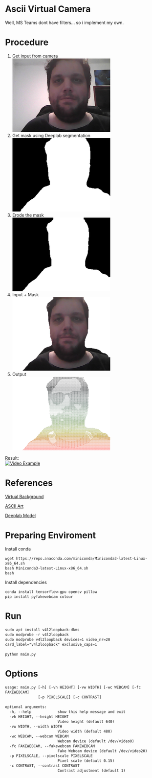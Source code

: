 # Ascii Virtual Camera

Well, MS Teams dont have filters... so i implement my own. 

# Procedure

1) Get input from camera  
![alt text](01_input.png)
2) Get mask using Deeplab segmentation  
![alt text](02_mask.png)
3) Erode the mask  
![alt text](03_mask_optimized.png)
4) Input + Mask  
![alt text](04_input_mask.png)
5) Output   
![alt text](05_output.png)

Result:   
[![Video Example](https://img.icons8.com/small/56/000000/youtube.png)](https://youtu.be/BaED6jJnmSE)

# References

[Virtual Background](https://elder.dev/posts/open-source-virtual-background/)

[ASCII Art](https://wshanshan.github.io/python/asciiart/)

[Deeplab Model](https://github.com/tensorflow/models/blob/master/research/deeplab/g3doc/model_zoo.md)

# Preparing Enviroment
    
Install conda

    wget https://repo.anaconda.com/miniconda/Miniconda3-latest-Linux-x86_64.sh
    bash Miniconda3-latest-Linux-x86_64.sh
    bash

Install dependencies

    conda install tensorflow-gpu opencv pillow
    pip install pyfakewebcam colour

# Run

    sudo apt install v4l2loopback-dkms
    sudo modprobe -r v4l2loopback
    sudo modprobe v4l2loopback devices=1 video_nr=20 card_label="v4l2loopback" exclusive_caps=1
    
    python main.py

# Options

    usage: main.py [-h] [-vh HEIGHT] [-vw WIDTH] [-wc WEBCAM] [-fc FAKEWEBCAM]
                   [-p PIXELSCALE] [-c CONTRAST]
    
    optional arguments:
      -h, --help            show this help message and exit
      -vh HEIGHT, --height HEIGHT
                            Video height (default 640)
      -vw WIDTH, --width WIDTH
                            Video width (default 480)
      -wc WEBCAM, --webcam WEBCAM
                            Webcam device (default /dev/video0)
      -fc FAKEWEBCAM, --fakewebcam FAKEWEBCAM
                            Fake Webcam device (default /dev/video20)
      -p PIXELSCALE, --pixelscale PIXELSCALE
                            Pixel scale (default 0.15)
      -c CONTRAST, --contrast CONTRAST
                            Contrast adjustment (default 1)